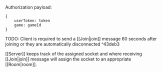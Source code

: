 Authorization payload:
```
{
	userToken: token
	game: gameId
}
```

TODO:
Client is required to send a [[Join|join]] message 60 seconds after joining or they are automatically disconnected ^43deb3

[[Server]] keeps track of the assigned socket and where receiving [[Join|join]] message will assign the socket to an appropriate [[Room|room]].